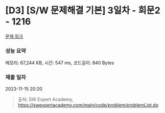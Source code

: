 # [D3] [S/W 문제해결 기본] 3일차 - 회문2 - 1216 

[문제 링크](https://swexpertacademy.com/main/code/problem/problemDetail.do?contestProbId=AV14Rq5aABUCFAYi) 

### 성능 요약

메모리: 67,244 KB, 시간: 547 ms, 코드길이: 840 Bytes

### 제출 일자

2023-11-15 20:20



> 출처: SW Expert Academy, https://swexpertacademy.com/main/code/problem/problemList.do
